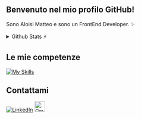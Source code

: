 ## Benvenuto nel mio profilo GitHub!
  Sono Aloisi Matteo e sono un FrontEnd Developer. ✨

<details>
  <summary>Github Stats ⚡</summary> <br>
  
  <a href="#">![Github stats](https://github-readme-stats.vercel.app/api?username=AloisiMatteo&theme=blueberry&count_private=true&hide_border=true&line_height=20)</a>
  <a href="#">![Top Langs](https://github-readme-stats.vercel.app/api/top-langs/?username=AloisiMatteo&layout=compact&theme=blueberry&count_private=true&hide_border=true)</a>
</details>

## Le mie competenze
  [![My Skills](https://skillicons.dev/icons?i=angular,rxjs,github,git,bootstrap,typescript,javascript,html,css,sass)](https://skillicons.dev)

## Contattami

<p>
  <a href="https://www.linkedin.com/in/matteo-aloisi-64395b258/" target="_blank"><img alt="LinkedIn" src="https://img.shields.io/badge/linkedin-%230077B5.svg?&style=for-the-badge&logo=linkedin&logoColor=white" /></a> 
  <a href="mailto:99matteoaloisi@gmail.com" target="_blank"><img style="height:28px;" alt="Gmail" src="https://img.shields.io/badge/-Gmail-c14438?style=for-the-badge&logo=Gmail&logoColor=white" />
</p>
  

